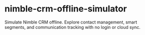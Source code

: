 # nimble-crm-offline-simulator
Simulate Nimble CRM offline. Explore contact management, smart segments, and communication tracking with no login or cloud sync.
